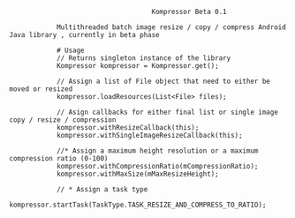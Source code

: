                                         Kompressor Beta 0.1 
                                  
                Multithreaded batch image resize / copy / compress Android Java library , currently in beta phase

                # Usage
                // Returns singleton instance of the library 
                Kompressor kompressor = Kompressor.get(); 
                
                // Assign a list of File object that need to either be moved or resized
                kompressor.loadResources(List<File> files); 
                
                // Asign callbacks for either final list or single image copy / resize / compression 
                kompressor.withResizeCallback(this);
                kompressor.withSingleImageResizeCallback(this);
                
                //* Assign a maximum height resolution or a maximum compression ratio (0-100)
                kompressor.withCompressionRatio(mCompressionRatio);
                kompressor.withMaxSize(mMaxResizeHeight);
                
                // * Assign a task type
                kompressor.startTask(TaskType.TASK_RESIZE_AND_COMPRESS_TO_RATIO);
